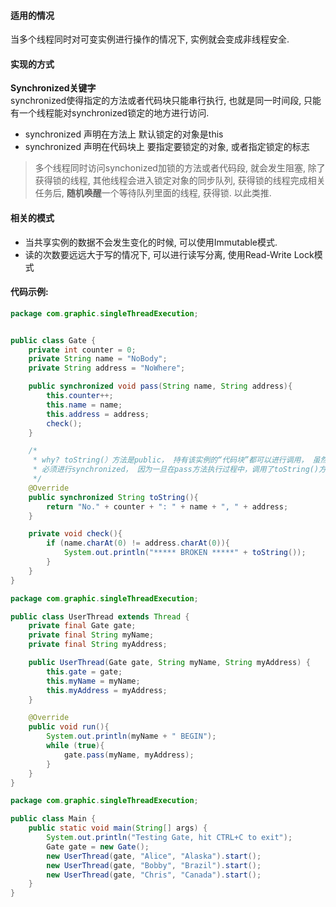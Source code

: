 #### 适用的情况
当多个线程同时对可变实例进行操作的情况下,  实例就会变成非线程安全.

#### 实现的方式
**Synchronized关键字**  
synchronized使得指定的方法或者代码块只能串行执行, 也就是同一时间段, 只能有一个线程能对synchronized锁定的地方进行访问.
 - synchronized 声明在方法上
	默认锁定的对象是this
 - synchronized 声明在代码块上
 	要指定要锁定的对象, 或者指定锁定的标志
>多个线程同时访问synchonized加锁的方法或者代码段,  就会发生阻塞, 除了获得锁的线程, 其他线程会进入锁定对象的同步队列, 获得锁的线程完成相关任务后, **随机唤醒**一个等待队列里面的线程, 获得锁. 以此类推.

#### 相关的模式
- 当共享实例的数据不会发生变化的时候, 可以使用Immutable模式.
- 读的次数要远远大于写的情况下, 可以进行读写分离,  使用Read-Write Lock模式

#### 代码示例:
```java
package com.graphic.singleThreadExecution;


public class Gate {
    private int counter = 0;
    private String name = "NoBody";
    private String address = "NoWhere";

    public synchronized void pass(String name, String address){
        this.counter++;
        this.name = name;
        this.address = address;
        check();
    }

    /*
     * why? toString(）方法是public， 持有该实例的“代码块”都可以进行调用， 虽然在本次逻辑测试当中去掉也没事， 但是为了完全通用Gate类，
     * 必须进行synchronized， 因为一旦在pass方法执行过程中，调用了toString()方法， 那么就造成了“脏读”， 可能会出现 ： Alice, NoWhere
     */
    @Override
    public synchronized String toString(){
        return "No." + counter + ": " + name + ", " + address;
    }

    private void check(){
        if (name.charAt(0) != address.charAt(0)){
            System.out.println("***** BROKEN *****" + toString());
        }
    }
}

```

```java
package com.graphic.singleThreadExecution;

public class UserThread extends Thread {
    private final Gate gate;
    private final String myName;
    private final String myAddress;

    public UserThread(Gate gate, String myName, String myAddress) {
        this.gate = gate;
        this.myName = myName;
        this.myAddress = myAddress;
    }

    @Override
    public void run(){
        System.out.println(myName + " BEGIN");
        while (true){
            gate.pass(myName, myAddress);
        }
    }
}

```

```java
package com.graphic.singleThreadExecution;

public class Main {
    public static void main(String[] args) {
        System.out.println("Testing Gate, hit CTRL+C to exit");
        Gate gate = new Gate();
        new UserThread(gate, "Alice", "Alaska").start();
        new UserThread(gate, "Bobby", "Brazil").start();
        new UserThread(gate, "Chris", "Canada").start();
    }
}
```
